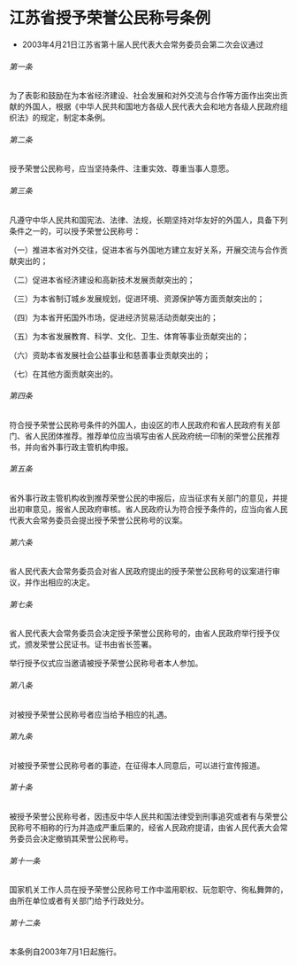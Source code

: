 # 江苏省授予荣誉公民称号条例

- 2003年4月21日江苏省第十届人民代表大会常务委员会第二次会议通过

<!-- INFO END -->

###### 第一条

为了表彰和鼓励在为本省经济建设、社会发展和对外交流与合作等方面作出突出贡献的外国人，根据《中华人民共和国地方各级人民代表大会和地方各级人民政府组织法》的规定，制定本条例。

###### 第二条

授予荣誉公民称号，应当坚持条件、注重实效、尊重当事人意愿。

###### 第三条

凡遵守中华人民共和国宪法、法律、法规，长期坚持对华友好的外国人，具备下列条件之一的，可以授予荣誉公民称号：

（一）推进本省对外交往，促进本省与外国地方建立友好关系，开展交流与合作贡献突出的；

（二）促进本省经济建设和高新技术发展贡献突出的；

（三）为本省制订城乡发展规划，促进环境、资源保护等方面贡献突出的；

（四）为本省开拓国外市场，促进经济贸易活动贡献突出的；

（五）为本省发展教育、科学、文化、卫生、体育等事业贡献突出的；

（六）资助本省发展社会公益事业和慈善事业贡献突出的；

（七）在其他方面贡献突出的。

###### 第四条

符合授予荣誉公民称号条件的外国人，由设区的市人民政府和省人民政府有关部门、省人民团体推荐。推荐单位应当填写由省人民政府统一印制的荣誉公民推荐书，并向省外事行政主管机构申报。

###### 第五条

省外事行政主管机构收到推荐荣誉公民的申报后，应当征求有关部门的意见，并提出初审意见，报省人民政府审核。省人民政府认为符合授予条件的，应当向省人民代表大会常务委员会提出授予荣誉公民称号的议案。

###### 第六条

省人民代表大会常务委员会对省人民政府提出的授予荣誉公民称号的议案进行审议，并作出相应的决定。

###### 第七条

省人民代表大会常务委员会决定授予荣誉公民称号的，由省人民政府举行授予仪式，颁发荣誉公民证书。证书由省长签署。

举行授予仪式应当邀请被授予荣誉公民称号者本人参加。

###### 第八条

对被授予荣誉公民称号者应当给予相应的礼遇。

###### 第九条

对被授予荣誉公民称号者的事迹，在征得本人同意后，可以进行宣传报道。

###### 第十条

被授予荣誉公民称号者，因违反中华人民共和国法律受到刑事追究或者有与荣誉公民称号不相称的行为并造成严重后果的，经省人民政府提请，由省人民代表大会常务委员会决定撤销其荣誉公民称号。

###### 第十一条

国家机关工作人员在授予荣誉公民称号工作中滥用职权、玩忽职守、徇私舞弊的，由所在单位或者有关部门给予行政处分。

###### 第十二条

本条例自2003年7月1日起施行。
